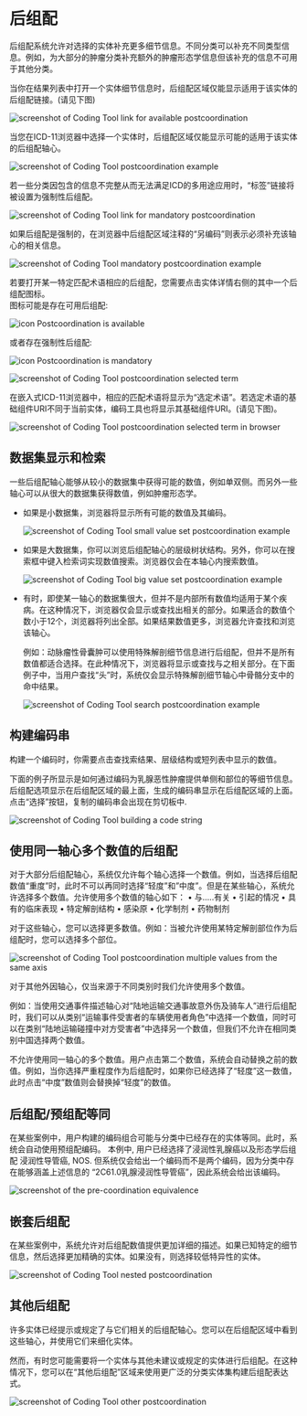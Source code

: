 ﻿# 后组配  

后组配系统允许对选择的实体补充更多细节信息。不同分类可以补充不同类型信息。例如，为大部分的肿瘤分类补充额外的肿瘤形态学信息但该补充的信息不可用于其他分类。

当你在结果列表中打开一个实体细节信息时，后组配区域仅能显示适用于该实体的后组配链接。(请见下图) 

![screenshot of Coding Tool link for available postcoordination](img/browser-available-postcoord-v4.png "Coding Tool link for available postcoordination")

当您在ICD-11浏览器中选择一个实体时，后组配区域仅能显示可能的适用于该实体的后组配轴心。

![screenshot of Coding Tool postcoordination example](img/postcoord-v4.png "Coding Tool postcoordination example")

若一些分类因包含的信息不完整从而无法满足ICD的多用途应用时，“标签”链接将被设置为强制性后组配。  

![screenshot of Coding Tool link for mandatory postcoordination](img/browser-mandatory-postcoord-v4.png "Coding Tool link for mandatory postcoordination")

如果后组配是强制的，在浏览器中后组配区域注释的“另编码”则表示必须补充该轴心的相关信息。  

![screenshot of Coding Tool mandatory postcoordination example](img/postcoord-mandatory-v4.png "Coding Tool mandatory postcoordination example")

若要打开某一特定匹配术语相应的后组配，您需要点击实体详情右侧的其中一个后组配图标。    
图标可能是存在可用后组配:

![icon Postcoordination is available](img/icon-pa-v4.png "icon Postcoordination is available")

或者存在强制性后组配: 

![icon Postcoordination is mandatory](img/icon-pr-v4.png "icon Postcoordination is mandatory")

![screenshot of Coding Tool postcoordination selected term](img/postcoord-selected-term-v4.png "Coding Tool postcoordination selected term")

在嵌入式ICD-11浏览器中，相应的匹配术语将显示为“选定术语”。若选定术语的基础组件URI不同于当前实体，编码工具也将显示其基础组件URI。(请见下图)。

![screenshot of Coding Tool postcoordination selected term in browser](img/postcoord-selected-term-in-browser-v4.png "Coding Tool postcoordination selected term in browser")


## 数据集显示和检索

一些后组配轴心能够从较小的数据集中获得可能的数值，例如单双侧。而另外一些轴心可以从很大的数据集获得数值，例如肿瘤形态学。

  - 如果是小数据集，浏览器将显示所有可能的数值及其编码。

    ![screenshot of Coding Tool small value set postcoordination example](img/postcoord-small-v4.png "Coding Tool small value set postcoordination example")

  - 如果是大数据集，你可以浏览后组配轴心的层级树状结构。另外，你可以在搜索框中键入检索词实现数值搜索。浏览器仅会在本轴心内搜索数值。

    ![screenshot of Coding Tool big value set postcoordination example](img/postcoord-big-v4.png "Coding Tool big value set postcoordination example")
  
  - 有时，即使某一轴心的数据集很大，但并不是内部所有数值均适用于某个疾病。在这种情况下，浏览器仅会显示或查找出相关的部分。如果适合的数值个数小于12个，浏览器将列出全部。如果结果数值更多，浏览器允许查找和浏览该轴心。

    例如：动脉瘤性骨囊肿可以使用特殊解剖细节信息进行后组配，但并不是所有数值都适合选择。在此种情况下，浏览器将显示或查找与之相关部分。在下面例子中，当用户查找“头”时，系统仅会显示特殊解剖细节轴心中骨骼分支中的命中结果。
    
    ![screenshot of Coding Tool search postcoordination example](img/postcoord-search-v4.png "Coding Tool search postcoordination example")


## 构建编码串

构建一个编码时，你需要点击查找索结果、层级结构或短列表中显示的数值。

下面的例子所显示是如何通过编码为乳腺恶性肿瘤提供单侧和部位的等细节信息。
后组配选项显示在后组配区域的最上面，生成的编码串显示在后组配区域的上面。   
点击“选择”按钮，复制的编码串会出现在剪切板中.

![screenshot of Coding Tool building a code string](img/postcoord-build-v4.png "Coding Tool building a code string")


## 使用同一轴心多个数值的后组配

对于大部分后组配轴心，系统仅允许每个轴心选择一个数值。例如，当选择后组配数值“重度”时，此时不可以再同时选择“轻度”和”中度”。但是在某些轴心，系统允许选择多个数值。允许使用多个数值的轴心如下：
•	与…..有关
•	引起的情况
•	具有的临床表现
•	特定解剖结构
•	感染原
•	化学制剂
•	药物制剂

对于这些轴心，您可以选择更多数值。例如：当被允许使用某特定解剖部位作为后组配时，您可以选择多个部位。

![screenshot of Coding Tool postcoordination multiple values from the same axis](img/postcoord-multiple-v4.png "Coding Tool postcoordination multiple values from the same axis")

对于其他外因轴心，仅当来源于不同类别时我们允许使用多个数值。

例如：当使用交通事件描述轴心对“陆地运输交通事故意外伤及骑车人”进行后组配时，我们可以从类别“运输事件受害者的车辆使用者角色”中选择一个数值，同时可以在类别“陆地运输碰撞中对方受害者”中选择另一个数值，但我们不允许在相同类别中国选择两个数值。

不允许使用同一轴心的多个数值。用户点击第二个数值，系统会自动替换之前的数值。例如，当你选择严重程度作为后组配时，如果你已经选择了“轻度”这一数值，此时点击“中度”数值则会替换掉“轻度”的数值。


## 后组配/预组配等同

在某些案例中，用户构建的编码组合可能与分类中已经存在的实体等同。此时，系统会自动使用预组配编码。 本例中, 用户已经选择了浸润性乳腺癌以及形态学后组配 浸润性导管癌, NOS. 但系统仅会给出一个编码而不是两个编码，因为分类中存在能够涵盖上述信息的 “2C61.0乳腺浸润性导管癌”，因此系统会给出该编码。 

![screenshot of the pre-coordination equivalence](img/pre-coordination.png "Pre-coordination equivalence")


## 嵌套后组配

在某些案例中，系统允许对后组配数值提供更加详细的描述。如果已知特定的细节信息，然后选择更加精确的实体。如果没有，则选择较低特异性的实体。

![screenshot of Coding Tool nested postcoordination](img/postcoord-nested-v4.png "Coding Tool nested postcoordination")


## 其他后组配

许多实体已经提示或规定了与它们相关的后组配轴心。您可以在后组配区域中看到这些轴心，并使用它们来细化实体。

然而，有时您可能需要将一个实体与其他未建议或规定的实体进行后组配。在这种情况下，您可以在“其他后组配”区域来使用更广泛的分类实体集构建后组配表达式。

![screenshot of Coding Tool other postcoordination](img/other-postcoordination.png "Coding Tool other postcoordination")
